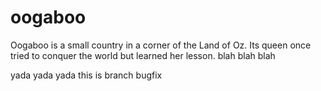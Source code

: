 # oogaboo
Oogaboo is a small country in a corner of the Land of Oz. Its queen once tried to conquer the world but learned her lesson.
blah blah blah


yada yada yada
this is branch bugfix